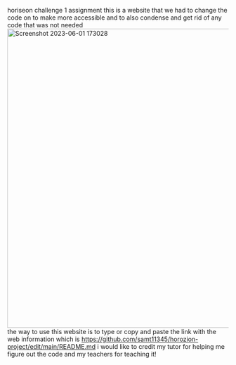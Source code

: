 horiseon challenge 1 assignment 
this is a website that we had to change the code on to make more accessible and to also condense and get rid of any code that was not needed
<img width="682" alt="Screenshot 2023-06-01 173028" src="https://github.com/samt11345/horozion-project/assets/130321211/a1e378f4-eaec-467a-993d-c5907a06453d">
the way to use this website is to type or copy and paste the link with the web information which is https://github.com/samt11345/horozion-project/edit/main/README.md
i would like to credit my tutor for helping me figure out the code and my teachers for teaching it!

